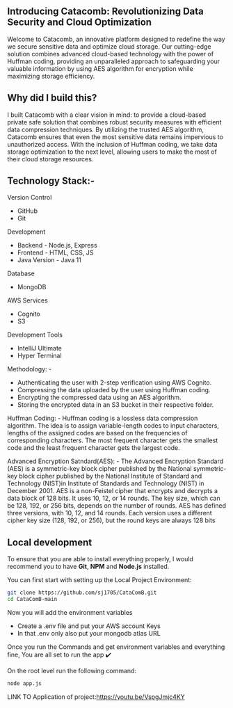 ## Introducing Catacomb: Revolutionizing Data Security and Cloud Optimization

Welcome to Catacomb, an innovative platform designed to redefine the way we secure sensitive data and optimize cloud storage. Our cutting-edge solution combines advanced cloud-based technology with the power of Huffman coding, providing an unparalleled approach to safeguarding your valuable information by using AES algorithm for encryption while maximizing storage efficiency.

## Why did I build this?

I built Catacomb with a clear vision in mind: to provide a cloud-based private safe solution that combines robust security measures with efficient data compression techniques. By utilizing the trusted AES algorithm, Catacomb ensures that even the most sensitive data remains impervious to unauthorized access. With the inclusion of Huffman coding, we take data storage optimization to the next level, allowing users to make the most of their cloud storage resources.

## Technology Stack:-

Version Control
- GitHub
- Git

Development
- Backend - Node.js, Express
- Frontend -  HTML, CSS, JS
- Java Version - Java 11

Database
- MongoDB

AWS Services
- Cognito
- S3

Development Tools
- IntelliJ Ultimate
- Hyper Terminal

Methodology: -
- Authenticating the user with 2-step verification using AWS Cognito.
- Compressing the data uploaded by the user using Huffman coding.
- Encrypting the compressed data using an AES algorithm.
- Storing the encrypted data in an S3 bucket in their respective folder.

Huffman Coding: - Huffman coding is a lossless data compression algorithm. The idea is to assign variable-length codes to input characters, lengths of the assigned codes are based on the frequencies of corresponding characters. The most frequent character gets the smallest code and the least frequent character gets the largest code.

Advanced Encryption Satndard(AES): -
The Advanced Encryption Standard (AES) is a symmetric-key block cipher published by the National symmetric-key block cipher published by the National Institute of Standard and Technology (NIST)in Institute of Standards and Technology (NIST) in December 2001. AES is a non-Feistel cipher that encrypts and decrypts a data block of 128 bits. It uses 10, 12, or 14 rounds. The key size, which can be 128, 192, or 256 bits, depends on the number of rounds. AES has defined three versions, with 10, 12, and 14 rounds. Each version uses a different cipher key size (128, 192, or 256), but the round keys are always 128 bits

## Local development

To ensure that you are able to install everything properly, I would recommend you to have <b>Git</b>, <b>NPM</b> and <b>Node.js</b> installed.

You can first start with setting up the Local Project Environment:

```sh
git clone https://github.com/sj1705/CataComB.git
cd CataComB-main
```
Now you will add the environment variables

 - Create a .env file and put your AWS account Keys
 - In that .env only also put your mongodb atlas URL

Once you run the Commands and get environment variables and everything fine, You are all set to run the app ✔️

On the root level run the following command:

```sh
node app.js
```

LINK TO Application of project:https://youtu.be/VspgJmjc4KY
